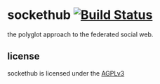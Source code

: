 sockethub [![Build Status](https://secure.travis-ci.org/sockethub/sockethub.png)](http://travis-ci.org/sockethub/sockethub)
=========

the polyglot approach to the federated social web.


license
-------
sockethub is licensed under the [AGPLv3](https://github.com/sockethub/sockethub/blob/master/LICENSE)
